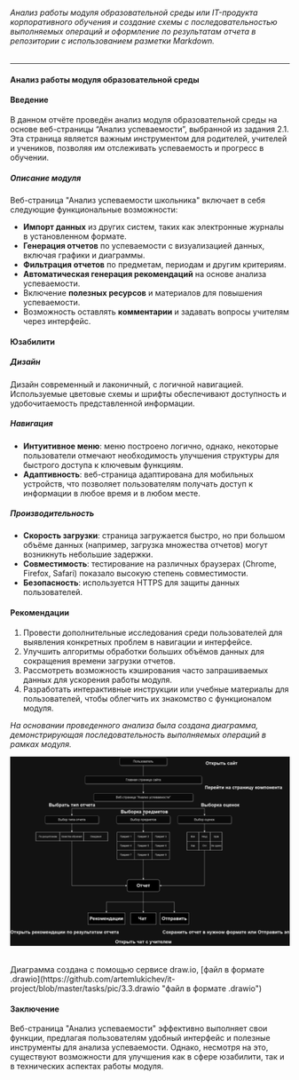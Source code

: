 ###### Анализ работы модуля образовательной среды или IT-продукта корпоративного обучения и создание схемы с последовательностью выполняемых операций и оформление по результатам отчета в репозитории с использованием разметки Markdown.
------------
####  Анализ работы модуля образовательной среды

#### Введение
В данном отчёте проведён анализ модуля образовательной среды на основе веб-страницы “Анализ успеваемости”, выбранной из задания 2.1. Эта страница является важным инструментом для родителей, учителей и учеников, позволяя им отслеживать успеваемость и прогресс в обучении.

##### Описание модуля
Веб-страница "Анализ успеваемости школьника" включает в себя следующие функциональные возможности:
- **Импорт данных** из других систем, таких как электронные журналы в установленном формате.
- **Генерация отчетов** по успеваемости с визуализацией данных, включая графики и диаграммы.
- **Фильтрация отчетов** по предметам, периодам и другим критериям.
- **Автоматическая генерация рекомендаций** на основе анализа успеваемости.
- Включение **полезных ресурсов** и материалов для повышения успеваемости.
- Возможность оставлять **комментарии** и задавать вопросы учителям через интерфейс.

#### Юзабилити
##### Дизайн
Дизайн современный и лаконичный, с логичной навигацией. Используемые цветовые схемы и шрифты обеспечивают доступность и удобочитаемость представленной информации.

##### Навигация
- **Интуитивное меню**: меню построено логично, однако, некоторые пользователи отмечают необходимость улучшения структуры для быстрого доступа к ключевым функциям. 
- **Адаптивность**: веб-страница адаптирована для мобильных устройств, что позволяет пользователям получать доступ к информации в любое время и в любом месте.
 
##### Производительность
- **Скорость загрузки**: страница загружается быстро, но при большом объёме данных (например, загрузка множества отчетов) могут возникнуть небольшие задержки.
- **Совместимость**: тестирование на различных браузерах (Chrome, Firefox, Safari) показало высокую степень совместимости.
- **Безопасность**: используется HTTPS для защиты данных пользователей.

#### Рекомендации
1. Провести дополнительные исследования среди пользователей для выявления конкретных проблем в навигации и интерфейсе.
2. Улучшить алгоритмы обработки больших объёмов данных для сокращения времени загрузки отчетов.
3. Рассмотреть возможность кэширования часто запрашиваемых данных для ускорения работы модуля.
4. Разработать интерактивные инструкции или учебные материалы для пользователей, чтобы облегчить их знакомство с функционалом модуля.

*На основании проведенного анализа была создана диаграмма, демонстрирующая последовательность выполняемых операций в рамках модуля.*

![Рисунок 1. Диаграмма](https://github.com/artemlukichev/it-project/blob/master/tasks/pic/3.3.%20pic.png)

<br>
Диаграмма создана с помощью сервисе draw.io, [файл в формате .drawio](https://github.com/artemlukichev/it-project/blob/master/tasks/pic/3.3.drawio "файл в формате .drawio")

#### Заключение
Веб-страница "Анализ успеваемости" эффективно выполняет свои функции, предлагая пользователям удобный интерфейс и полезные инструменты для анализа успеваемости. Однако, несмотря на это, существуют возможности для улучшения как в сфере юзабилити, так и в технических аспектах работы модуля.
